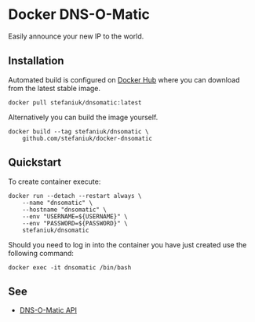 Docker DNS-O-Matic
==================

Easily announce your new IP to the world.

Installation
------------

Automated build is configured on [Docker Hub](https://hub.docker.com/r/stefaniuk/dnsomatic/) where you can download from the latest stable image.

    docker pull stefaniuk/dnsomatic:latest

Alternatively you can build the image yourself.

    docker build --tag stefaniuk/dnsomatic \
        github.com/stefaniuk/docker-dnsomatic

Quickstart
----------

To create container execute:

    docker run --detach --restart always \
        --name "dnsomatic" \
        --hostname "dnsomatic" \
        --env "USERNAME=${USERNAME}" \
        --env "PASSWORD=${PASSWORD}" \
        stefaniuk/dnsomatic

Should you need to log in into the container you have just created use the following command:

    docker exec -it dnsomatic /bin/bash

See
---

 * [DNS-O-Matic API](https://www.dnsomatic.com/wiki/api)
